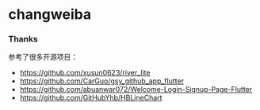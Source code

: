 # changweiba

### Thanks
参考了很多开源项目：
- https://github.com/xusun0623/river_lite
- https://github.com/CarGuo/gsy_github_app_flutter
- https://github.com/abuanwar072/Welcome-Login-Signup-Page-Flutter
- https://github.com/GitHubYhb/HBLineChart